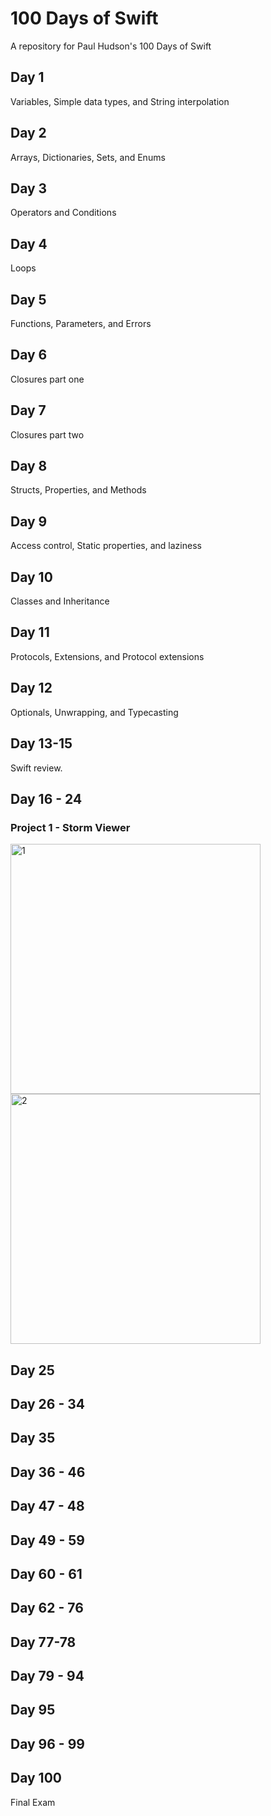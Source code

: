 # 100 Days of Swift

A repository for Paul Hudson's 100 Days of Swift

## Day 1
Variables, Simple data types, and String interpolation

## Day 2
Arrays, Dictionaries, Sets, and Enums

## Day 3
Operators and Conditions

## Day 4
Loops

## Day 5
Functions, Parameters, and Errors

## Day 6
Closures part one

## Day 7
Closures part two

## Day 8
Structs, Properties, and Methods

## Day 9
Access control, Static properties, and laziness

## Day 10
Classes and Inheritance

## Day 11
Protocols, Extensions, and Protocol extensions

## Day 12
Optionals, Unwrapping, and Typecasting

## Day 13-15
Swift review.

## Day 16 - 24

### Project 1 - Storm Viewer
<p float="middle">
  <img src="https://github.com/user-attachments/assets/3d28459b-a1aa-42c8-ad77-ef583ea3db29" alt = "1" width=400>
  <img src="https://github.com/user-attachments/assets/7e17b3ef-2db3-4246-ad30-05a970193830" alt = "2" width=400>
</p>




## Day 25


## Day 26 - 34


## Day 35

## Day 36 - 46


## Day 47 - 48


## Day 49 - 59

## Day 60 - 61

## Day 62 - 76


## Day 77-78


## Day 79 - 94


## Day 95


## Day 96 - 99


## Day 100

Final Exam

